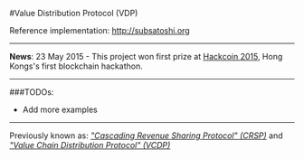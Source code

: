 
#Value Distribution Protocol (VDP)

Reference implementation: http://subsatoshi.org

---
**News**: 23 May 2015 - This project won first prize at [Hackcoin 2015](https://www.bitcoinhk.org/2015-hackcoin-results/), Hong Kongs's first blockchain hackathon.

---

###TODOs:
* Add more examples

---

Previously known as: [*"Cascading Revenue Sharing Protocol" (CRSP)*](https://github.com/ABISprotocol/ABIS/issues/1) and [*"Value Chain Distribution Protocol" (VCDP)*](https://github.com/ktorn/vcdp)

